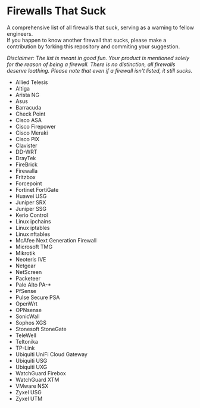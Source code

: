 # Firewalls That Suck
A comprehensive list of all firewalls that suck, serving as a warning to fellow engineers.  
If you happen to know another firewall that sucks, please make a contribution by forking this repository and commiting your suggestion.  
  
*Disclaimer: The list is meant in good fun. Your product is mentioned solely for the reason of being a firewall. There is no distinction, all firewalls deserve loathing. Please note that even if a firewall isn't listed, it still sucks.*  
  
- Allied Telesis
- Altiga
- Arista NG
- Asus
- Barracuda
- Check Point
- Cisco ASA
- Cisco Firepower
- Cisco Meraki
- Cisco PIX
- Clavister
- DD-WRT
- DrayTek
- FireBrick
- Firewalla
- Fritzbox
- Forcepoint
- Fortinet FortiGate
- Huawei USG
- Juniper SRX
- Juniper SSG
- Kerio Control
- Linux ipchains
- Linux iptables
- Linux nftables
- McAfee Next Generation Firewall
- Microsoft TMG
- Mikrotik
- Neoteris IVE
- Netgear
- NetScreen
- Packeteer
- Palo Alto PA-*
- PfSense
- Pulse Secure PSA
- OpenWrt
- OPNsense
- SonicWall
- Sophos XGS
- Stonesoft StoneGate
- TeleWell
- Teltonika
- TP-Link
- Ubiquiti UniFi Cloud Gateway
- Ubiquiti USG
- Ubiquiti UXG
- WatchGuard Firebox
- WatchGuard XTM
- VMware NSX
- Zyxel USG
- Zyxel UTM

